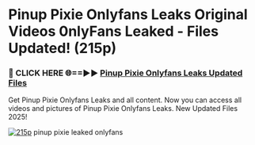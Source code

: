 # Pinup Pixie Onlyfans Leaks Original Videos 0nlyFans Leaked - Files Updated! (215p)

<h3>🔴 CLICK HERE 🌐==►► <a href="https://tinyurl.com/ms9xzufz" rel="nofollow">Pinup Pixie Onlyfans Leaks Updated Files</a></h3>

Get Pinup Pixie Onlyfans Leaks and all content. Now you can access all videos and pictures of Pinup Pixie Onlyfans Leaks. New Updated Files 2025!

[![215p](https://i.imgur.com/PQ7UWWw.gif)](https://tinyurl.com/ms9xzufz)
pinup pixie leaked onlyfans
